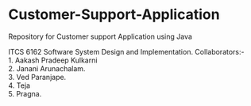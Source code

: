 # Customer-Support-Application
Repository for Customer support Application using Java

ITCS 6162 Software System Design and Implementation.
Collaborators:-
       <br> 1. Aakash Pradeep Kulkarni
        <br>2. Janani Arunachalam.
        <br>3. Ved Paranjape.
        <br>4. Teja
        <br>5. Pragna. 
